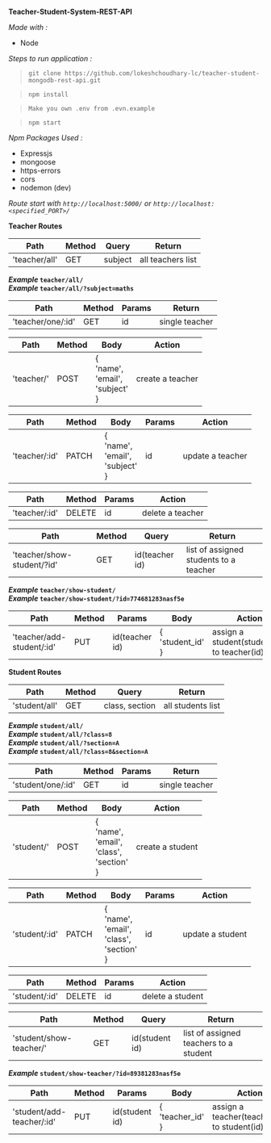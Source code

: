 **Teacher-Student-System-REST-API**

_Made with :_

- Node

_Steps to run application :_

> `git clone https://github.com/lokeshchoudhary-lc/teacher-student-mongodb-rest-api.git`

> `npm install`

> `Make you own .env from .evn.example`

> `npm start`

_Npm Packages Used :_

- Expressjs
- mongoose
- https-errors
- cors
- nodemon (dev)

_Route start with `http://localhost:5000/` or `http://localhost:<specified_PORT>/`_

**Teacher Routes**

| Path          | Method | Query   | Return            |
| ------------- | ------ | ------- | ----------------- |
| 'teacher/all' | GET    | subject | all teachers list |

**_Example_ `teacher/all/`**<br>
**_Example_ `teacher/all/?subject=maths`**

| Path              | Method | Params | Return         |
| ----------------- | ------ | ------ | -------------- |
| 'teacher/one/:id' | GET    | id     | single teacher |

| Path       | Method | Body                                         | Action           |
| ---------- | ------ | -------------------------------------------- | ---------------- |
| 'teacher/' | POST   | {<br>'name',<br> 'email',<br> 'subject'<br>} | create a teacher |

| Path          | Method | Body                                         | Params | Action           |
| ------------- | ------ | -------------------------------------------- | ------ | ---------------- |
| 'teacher/:id' | PATCH  | {<br>'name',<br> 'email',<br> 'subject'<br>} | id     | update a teacher |

| Path          | Method | Params | Action           |
| ------------- | ------ | ------ | ---------------- |
| 'teacher/:id' | DELETE | id     | delete a teacher |

| Path                       | Method | Query          | Return                                 |
| -------------------------- | ------ | -------------- | -------------------------------------- |
| 'teacher/show-student/?id' | GET    | id(teacher id) | list of assigned students to a teacher |

**_Example_ `teacher/show-student/`**<br>
**_Example_ `teacher/show-student/?id=774681283nasf5e`**

| Path                      | Method | Params         | Body                   | Action                                      |
| ------------------------- | ------ | -------------- | ---------------------- | ------------------------------------------- |
| 'teacher/add-student/:id' | PUT    | id(teacher id) | {<br>'student_id'<br>} | assign a student(student_id) to teacher(id) |

**Student Routes**

| Path          | Method | Query          | Return            |
| ------------- | ------ | -------------- | ----------------- |
| 'student/all' | GET    | class, section | all students list |

**_Example_ `student/all/`**<br>
**_Example_ `student/all/?class=8`**<br>
**_Example_ `student/all/?section=A`**<br>
**_Example_ `student/all/?class=8&section=A`**

| Path              | Method | Params | Return         |
| ----------------- | ------ | ------ | -------------- |
| 'student/one/:id' | GET    | id     | single teacher |

| Path       | Method | Body                                                    | Action           |
| ---------- | ------ | ------------------------------------------------------- | ---------------- |
| 'student/' | POST   | {<br>'name',<br> 'email',<br>'class',<br>'section'<br>} | create a student |

| Path          | Method | Body                                                    | Params | Action           |
| ------------- | ------ | ------------------------------------------------------- | ------ | ---------------- |
| 'student/:id' | PATCH  | {<br>'name',<br> 'email',<br>'class',<br>'section'<br>} | id     | update a student |

| Path          | Method | Params | Action           |
| ------------- | ------ | ------ | ---------------- |
| 'student/:id' | DELETE | id     | delete a student |

| Path                    | Method | Query          | Return                                 |
| ----------------------- | ------ | -------------- | -------------------------------------- |
| 'student/show-teacher/' | GET    | id(student id) | list of assigned teachers to a student |

**_Example_ `student/show-teacher/?id=89381283nasf5e`**

| Path                      | Method | Params         | Body                   | Action                                      |
| ------------------------- | ------ | -------------- | ---------------------- | ------------------------------------------- |
| 'student/add-teacher/:id' | PUT    | id(student id) | {<br>'teacher_id'<br>} | assign a teacher(teacher_id) to student(id) |
